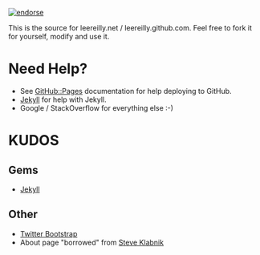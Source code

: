 [![endorse](http://api.coderwall.com/leereilly/endorsecount.png)](http://coderwall.com/leereilly)

This is the source for leereilly.net / leereilly.github.com. Feel free to fork it for yourself, modify and use it. 

# Need Help?

* See [GitHub::Pages](http://pages.github.com) documentation for help deploying to GitHub.
* [Jekyll](https://github.com/mojombo/jekyll) for help with Jekyll.
* Google / StackOverflow for everything else :-)

# KUDOS

## Gems

* [Jekyll](https://github.com/mojombo/jekyll)

## Other

* [Twitter Bootstrap](http://twitter.github.com/bootstrap/)
* About page "borrowed" from [Steve Klabnik](http://www.steveklabnik.com)